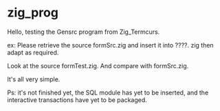# zig_prog
Hello,
testing the Gensrc program from Zig_Termcurs.

ex:
Please retrieve the source formSrc.zig and insert it into ????. zig then adapt as required.

Look at the source formTest.zig.
And compare with formSrc.zig.

It's all very simple.

Ps: it's not finished yet, the SQL module has yet to be inserted, and the interactive transactions have yet to be packaged.
